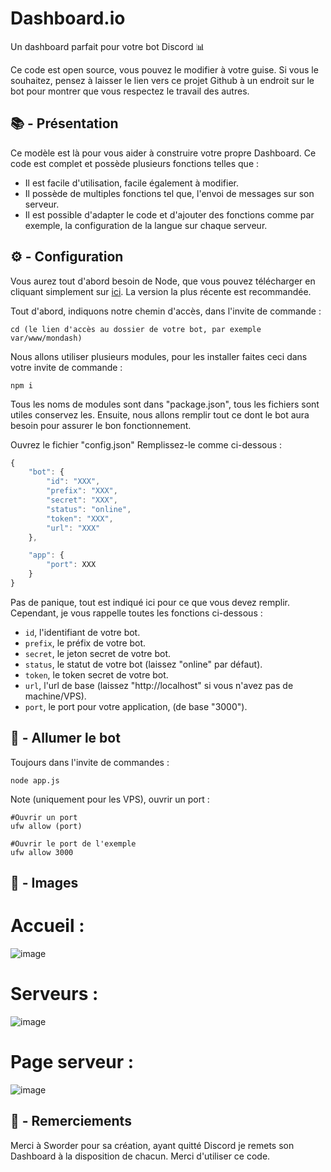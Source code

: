 # Dashboard.io
Un dashboard parfait pour votre bot Discord 📊

Ce code est open source, vous pouvez le modifier à votre guise. Si vous le souhaitez, pensez à laisser le lien vers ce projet Github à un endroit sur le bot pour montrer que vous respectez le travail des autres.

## 📚 - Présentation

Ce modèle est là pour vous aider à construire votre propre Dashboard.
Ce code est complet et possède plusieurs fonctions telles que :

- Il est facile d'utilisation, facile également à modifier.
- Il possède de multiples fonctions tel que, l'envoi de messages sur son serveur.
- Il est possible d'adapter le code et d'ajouter des fonctions comme par exemple, la configuration de la langue sur chaque serveur.

## ⚙️ - Configuration

Vous aurez tout d'abord besoin de Node, que vous pouvez télécharger en cliquant simplement sur [ici](https://nodejs.org/en/download/). La version la plus récente est recommandée.

Tout d'abord, indiquons notre chemin d'accès, dans l'invite de commande :

```
cd (le lien d'accès au dossier de votre bot, par exemple var/www/mondash)
```

Nous allons utiliser plusieurs modules, pour les installer faites ceci dans votre invite de commande :

```
npm i
```

Tous les noms de modules sont dans "package.json", tous les fichiers sont utiles conservez les.
Ensuite, nous allons remplir tout ce dont le bot aura besoin pour assurer le bon fonctionnement.

Ouvrez le fichier "config.json"
Remplissez-le comme ci-dessous :

```js
{
	"bot": {
		"id": "XXX",
		"prefix": "XXX",
		"secret": "XXX",
		"status": "online",
		"token": "XXX",
		"url": "XXX"
	},

	"app": {
		"port": XXX
	}
}
```

Pas de panique, tout est indiqué ici pour ce que vous devez remplir.
Cependant, je vous rappelle toutes les fonctions ci-dessous :

- `id`, l'identifiant de votre bot.
- `prefix`, le préfix de votre bot.
- `secret`, le jeton secret de votre bot.
- `status`, le statut de votre bot (laissez "online" par défaut).
- `token`, le token secret de votre bot.
- `url`, l'url de base (laissez "http://localhost" si vous n'avez pas de machine/VPS).
- `port`, le port pour votre application, (de base "3000").

## 🚀 - Allumer le bot

Toujours dans l'invite de commandes :

```
node app.js
```

Note (uniquement pour les VPS), ouvrir un port :

```
#Ouvrir un port
ufw allow (port)

#Ouvrir le port de l'exemple
ufw allow 3000
```

## 📸 - Images

# Accueil :

![image](https://cdn.discordapp.com/attachments/617499955652984855/705402891376001184/home.png)

# Serveurs : 

![image](https://cdn.discordapp.com/attachments/617499955652984855/705402884300341299/guilds.PNG)

# Page serveur :

![image](https://cdn.discordapp.com/attachments/617499955652984855/705402877379608606/conf.PNG)

## 🔮 - Remerciements

Merci à Sworder pour sa création, ayant quitté Discord je remets son Dashboard à la disposition de chacun.
Merci d'utiliser ce code.
